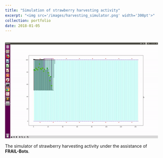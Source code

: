 ```yaml
---
title: "Simulation of strawberry harvesting activity"
excerpt: "<img src='/images/harvesting_simulator.png' width='300pt'>"
collection: portfolio
date: 2018-01-05
---
```

<br/><img src='/images/simulation.gif'>

The simulator of strawberry harvesting activity under the assistance of **FRAIL-Bots**. 